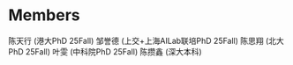 # Members
陈天行 (港大PhD 25Fall)
邹誉德 (上交+上海AILab联培PhD 25Fall)
陈思翔 (北大PhD 25Fall)
叶雯 (中科院PhD 25Fall)
陈攒鑫 (深大本科)
